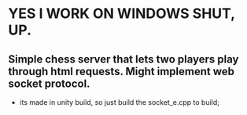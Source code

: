 # YES I WORK ON WINDOWS SHUT, UP.

## Simple chess server that lets two players play through html requests. Might implement web socket protocol.

- its made in unity build, so just build the socket_e.cpp to build;
